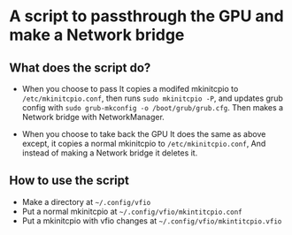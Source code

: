 # A script to passthrough the GPU and make a Network bridge

## What does the script do?
- When you choose to pass
It copies a modifed mkinitcpio to `/etc/mkinitcpio.conf`, then runs `sudo mkinitcpio -P`,
and updates grub config with `sudo grub-mkconfig -o /boot/grub/grub.cfg`.
Then makes a Network bridge with NetworkManager.

- When you choose to take back the GPU
It does the same as above except, it copies a normal mkinitcpio to `/etc/mkinitcpio.conf`, And instead of making a Network bridge it deletes it.

## How to use the script
+ Make a directory at `~/.config/vfio`
+ Put a normal mkinitcpio at `~/.config/vfio/mkintitcpio.conf`
+ Put a mkinitcpio with vfio changes at `~/.config/vfio/mkintitcpio.vfio`
